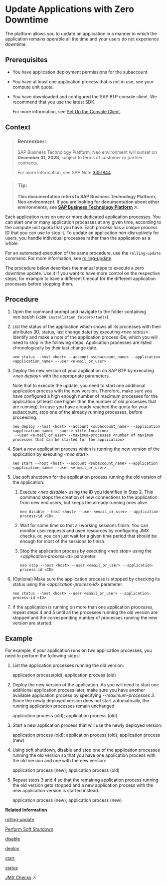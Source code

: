 <!-- loioa10f6c2071b443698eb7dfc411d0ed6d -->

# Update Applications with Zero Downtime

The platform allows you to update an application in a manner in which the application remains operable all the time and your users do not experience downtime.



## Prerequisites

-   You have application deployment permissions for the subaccount.
-   You have at least one application process that is not in use, see your compute unit quota.
-   You have downloaded and configured the SAP BTP console client. We recommend that you use the latest SDK.

    For more information, see [Set Up the Console Client](../30-development-neo/set-up-the-console-client-7613dee.md).




## Context

> ### Remember:  
> SAP Business Technology Platform, Neo environment will sunset on **December 31, 2028**, subject to terms of customer or partner contracts.
> 
> For more information, see SAP Note [3351844](https://me.sap.com/notes/3351844).

> ### Tip:  
> **This documentation refers to SAP Business Technology Platform, Neo environment. If you are looking for documentation about other environments, see [SAP Business Technology Platform](https://help.sap.com/viewer/65de2977205c403bbc107264b8eccf4b/Cloud/en-US/6a2c1ab5a31b4ed9a2ce17a5329e1dd8.html "SAP Business Technology Platform (SAP BTP) is an integrated offering comprised of the following technology portfolios: application development; process automation; integration; data, analytics, and enterprise planning; artificial intelligence. The platform offers users the ability to turn data into business value, compose end-to-end business processes, connect entire IT landscapes, and personalize, build and extend SAP applications. This reduces the overall total cost of ownership maintaining SAP landscapes and third-party software across end-to-end business processes.") :arrow_upper_right:.**

Each application runs on one or more dedicated application processes. You can start one or many application processes at any given time, according to the compute unit quota that you have. Each process has a unique process ID that you can use to stop it. To update an application non-disruptively for users, you handle individual processes rather than the application as a whole.

For an automated execution of the same procedure, use the `rolling-update` command. For more information, see [rolling-update](rolling-update-3f5d412.md).

The procedure below describes the manual steps to execute a zero downtime update. Use it if you want to have more control on the respective steps, for example to have a different timeout for the different application processes before stopping them.



## Procedure

1.  Open the command prompt and navigate to the folder containing neo.bat/sh \(`<SDK installation folder>/tools`\).

2.  List the status of the application which shows all its processes with their attributes \(ID, status, last change date\) by executing *<neo status\>*. Identify and make a note of the application process IDs, which you will need to stop in the following steps. Application processes are listed chronologically by their last change date.

    ```
    neo status --host <host> --account <subaccount_name> --application <application_name> --user <e-mail_or_user>
    ```

3.  Deploy the new version of your application on SAP BTP by executing *<neo deploy\>* with the appropriate parameters.

    Note that to execute the update, you need to start one additional application process with the new version. Therefore, make sure you have configured a high enough number of maximum processes for the application \(at least one higher than the number of old processes that are running\). In case you have already reached the quota for your subaccount, stop one of the already running processes, before proceeding.

    ```
    neo deploy --host <host> --account <subaccount_name> --application <application_name> --source <file_location>
     --user <e-mail_or_user> --maximum-processes <number of maximum processes that can be started for the application> 
    ```

4.  Start a new application process which is running the new version of the application by executing *<neo start\>*.

    ```
    neo start --host <host> --account <subaccount_name> --application <application_name> --user <e-mail_or_user>
    ```

5.  Use soft shutdown for the application process running the old version of the application:

    1.  Execute *<neo disable\>* using the ID you identified in Step 2. This command stops the creation of new connections to the application from new end users, but keeps the already running ones alive.

        ```
        neo disable --host <host> --user <email_or_user> --application-process-id <ID>  
        ```

    2.  Wait for some time so that all working sessions finish. You can monitor user requests and used resources by configuring JMX checks, or, you can just wait for a given time period that should be enough for most of the sessions to finish.

    3.  Stop the application process by executing *<neo stop\>* using the *<application-process-id\>* parameter.

        ```
        neo stop --host <host> --user <email_or_user> --application-process-id <ID>
        ```


6.  \(Optional\) Make sure the application process is stopped by checking its status using the *<application-process-id\>* parameter.

    ```
    neo status --host <host> --user <email_or_user> --application-process-id <ID>
    ```

7.  If the application is running on more than one application processes, repeat steps 4 and 5 until all the processes running the old version are stopped and the corresponding number of processes running the new version are started.




## Example

For example, if your application runs on two application processes, you need to perform the following steps:

1.  List the application processes running the old version:

    application process\(old\); application process \(old\)

2.  Deploy the new version of the application. As you will need to start one additional application process later, make sure you have another available application process by specifying *\--maximum-processes 3*. Since the newly deployed version does not start automatically, the running application processes remain unchanged:

    application process \(old\); application process \(old\)

3.  Start a new application process that will use the newly deployed version:

    application process \(old\); application process \(old\); application process \(new\)

4.  Using soft shutdown, disable and stop one of the application processes running the old version so that you have one application process with the old version and one with the new version:

    application process \(new\); application process \(old\)

5.  Repeat steps 3 and 4 so that the remainng application process running the old version gets stopped and a new application process with the new application version is started instead.

    application process \(new\); application process \(new\)


**Related Information**  


[rolling-update](rolling-update-3f5d412.md "The rolling-update command performs update of a Java application without downtime in one go.")

[Perform Soft Shutdown](perform-soft-shutdown-17e8e96.md "Soft shutdown enables an operator to stop an application or application process in a way that no data is lost. Using soft shutdown gives sufficient time to finish serving end user requests or background jobs.")

[disable](disable-59fedc1.md "This command stops the creation of new connections to an application or application process, but keeps the already running sessions alive. You can check if an application or application process has been disabled by executing the status command.")

[deploy](deploy-937db4f.md "Deploying an application publishes it to SAP BTP. Use the optional parameters to make some specific configurations of the deployed application.")

[start](start-cc417d7.md "Starts a deployed application in order to make it available for customers. In case the application is already started, the command starts an additional application process if the quota for maximum allowed number of application processes is not exceeded.")

[status](status-d4f6592.md "You can check the current status of an application or application process. The command lists all application processes with their IDs, state, last change date sorted chronologically, and runtime information.")

[JMX Checks](https://help.sap.com/viewer/64f7d2b06c6b40a9b3097860c5930641/Cloud/en-US/ef5c05a713154945b347f87b54446c2b.html "Registering JMX checks for SAP Monitoring service allows alerting on any metric that is based on JMX MBean attribute.") :arrow_upper_right:

